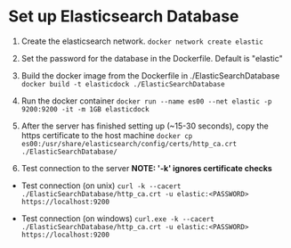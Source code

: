 <h1>Set up Elasticsearch Database</h1>

1. Create the elasticsearch network.
```docker network create elastic```

2. Set the password for the database in the Dockerfile. Default is "elastic"

3. Build the docker image from the Dockerfile in ./ElasticSearchDatabase
```docker build -t elasticdock ./ElasticSearchDatabase```

4. Run the docker container
```docker run --name es00 --net elastic -p 9200:9200 -it -m 1GB elasticdock```

5. After the server has finished setting up (~15-30 seconds), copy the https certificate to the host machine
```docker cp es00:/usr/share/elasticsearch/config/certs/http_ca.crt ./ElasticSearchDatabase/```

6. Test connection to the server
**NOTE: '-k' ignores certificate checks**
- Test connection (on unix)
```curl -k --cacert ./ElasticSearchDatabase/http_ca.crt -u elastic:<PASSWORD> https://localhost:9200```

- Test connection (on windows)
```curl.exe -k --cacert ./ElasticSearchDatabase/http_ca.crt -u elastic:<PASSWORD> https://localhost:9200```

